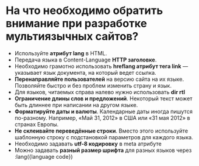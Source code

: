 На что необходимо обратить внимание при разработке мультиязычных сайтов?
=====================

* Используйте **атрибут lang** в HTML.
* Передача языка в Content-Language **HTTP заголовке**.
* Необходимо грамотно использовать **hreflang атрибут тега link** — указывает язык документа, на который ведет ссылка.
* **Перенаправляйте пользователей** на версию сайта на их языке. Позволяйте быстро и без проблем изменить страну и язык.
* Для языков, читаемых справа налево нужно использовать **dir rtl**
* **Ограничение длины слов и предложений**. Некоторый текст может быть длиннее при написании на другом языке.
* **Форматируйте даты и валюты**. Календарные даты иногда пишутся по-разному. Например, «Май 31, 2012» в США или «31 мая 2012» в странах Европы.
* **Не склеивайте переведённые строки**. Вместо этого используйте шаблонную строку с подстановкой параметров для каждого языка. 
* Необходимо задавать **utf-8 кодировку** в meta атрибуте
* Можно задавать **разный размер шрифта** для разных языков через :lang({language code})
